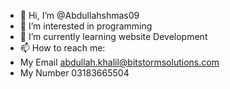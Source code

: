 - 👋 Hi, I’m @Abdullahshmas09
- 👀 I’m interested in programming
- 🌱 I’m currently learning website Development 
- 📫 How to reach me:
- My Email abdullah.khalil@bitstormsolutions.com
- My Number 03183665504  
  

<!---
Abdullahshmas09/Abdullahshmas09 is a ✨ special ✨ repository because its `README.md` (this file) appears on your GitHub profile.
You can click the Preview link to take a look at your changes.
--->
